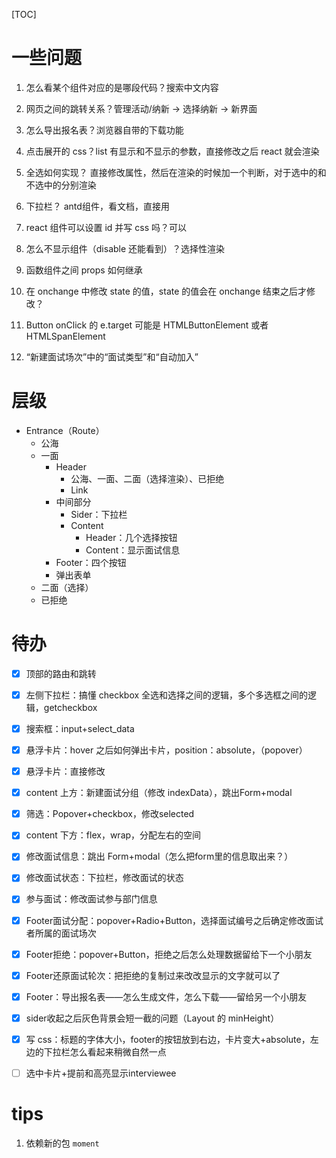 [TOC]



# 一些问题



1. 怎么看某个组件对应的是哪段代码？搜索中文内容
2. 网页之间的跳转关系？管理活动/纳新 -> 选择纳新 -> 新界面
3. 怎么导出报名表？浏览器自带的下载功能
4. 点击展开的 css？list 有显示和不显示的参数，直接修改之后 react 就会渲染
5. 全选如何实现？ 直接修改属性，然后在渲染的时候加一个判断，对于选中的和不选中的分别渲染
6. 下拉栏？ antd组件，看文档，直接用



1. react 组件可以设置 id 并写 css 吗？可以
2. 怎么不显示组件（disable 还能看到）？选择性渲染
3. 函数组件之间 props 如何继承
4. 在 onchange 中修改 state 的值，state 的值会在 onchange 结束之后才修改？
2. Button onClick 的 e.target 可能是 HTMLButtonElement 或者 HTMLSpanElement





1. “新建面试场次”中的“面试类型”和“自动加入”



# 层级



- Entrance（Route）
    - 公海
    - 一面
        - Header
            - 公海、一面、二面（选择渲染）、已拒绝
            - Link
        - 中间部分
            - Sider：下拉栏
            - Content
                - Header：几个选择按钮
                - Content：显示面试信息
        - Footer：四个按钮
        - 弹出表单
    - 二面（选择）
    - 已拒绝



# 待办



- [x] 顶部的路由和跳转
- [x] 左侧下拉栏：搞懂 checkbox 全选和选择之间的逻辑，多个多选框之间的逻辑，getcheckbox
- [x] 搜索框：input+select_data
- [x] 悬浮卡片：hover 之后如何弹出卡片，position：absolute，（popover）
- [x] 悬浮卡片：直接修改
- [x] content 上方：新建面试分组（修改 indexData），跳出Form+modal
- [x] 筛选：Popover+checkbox，修改selected
- [x] content 下方：flex，wrap，分配左右的空间
- [x] 修改面试信息：跳出 Form+modal（怎么把form里的信息取出来？）
- [x] 修改面试状态：下拉栏，修改面试的状态
- [x] 参与面试：修改面试参与部门信息
- [x] Footer面试分配：popover+Radio+Button，选择面试编号之后确定修改面试者所属的面试场次
- [x] Footer拒绝：popover+Button，拒绝之后怎么处理数据留给下一个小朋友
- [x] Footer还原面试轮次：把拒绝的复制过来改改显示的文字就可以了
- [x] Footer：导出报名表——怎么生成文件，怎么下载——留给另一个小朋友
- [x] sider收起之后灰色背景会短一截的问题（Layout 的 minHeight）
- [x] 写 css：标题的字体大小，footer的按钮放到右边，卡片变大+absolute，左边的下拉栏怎么看起来稍微自然一点
- [ ] 选中卡片+提前和高亮显示interviewee





# tips



1. 依赖新的包 `moment`
